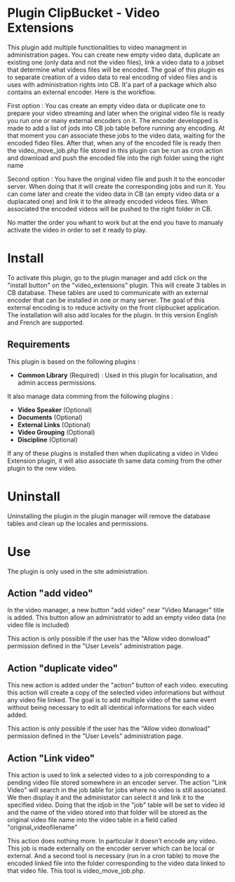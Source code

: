 # Plugin ClipBucket - Video Extensions
This plugin add multiple functionalities to video managment in administration pages. You can create new empty video data, duplicate an existing one (only data and not the video files), link a video data to a jobset that determine what videos files will be encoded. The goal of this plugin es to separate creation of a video data to real encoding of video files and is uses with administration rights into CB. It'a part of a package which also contains an external encoder. Here is the workflow.

First option  :
You cas create an empty video data or duplicate one to prepare your video streaming and later when the original video file is ready you run one or many external encoders on it. The encoder developped is made to add a list of jods into CB job table before running any encoding. At that moment you can associate these jobs to the video data, waiting for the encoded fideo files. After that, when any of the encoded file is ready then the video_move_job.php file stored in this plugin can be run as cron action and download and push the encoded file into the righ folder using the right name

Second option :
You have the original video file and push it to the eoncoder server. When doing that it will create the corresponding jobs and run it. You can come later and create the video data in CB (an empty video data or a duplacated one) and link it to the already encoded videos files. When associated the encoded videos will be pushed to the right folder in CB.
 
No matter the order you whant to work but at the end you have to manualy activate the video in order to set it ready to play. 

# Install
To activate this plugin, go to the plugin manager and add click on the "install button" on the "video_extensions" plugin. 
This will create 3 tables in CB database. These tables are used to communicate with an external encoder that can be installed in one or many server. The goal of this external encoding is to reduce activity on the front clipbucket application. The installation will also add locales for the plugin. In this version English and French are supported.

## Requirements
This plugin is based on the following plugins :

- **Common Library** (Required) : Used in this plugin for localisation, and admin access permissions. 

It also manage data comming from the following plugins :

- **Video Speaker** (Optional)  
- **Documents** (Optional)  
- **External Links** (Optional)  
- **Video Grouping** (Optional)  
- **Discipline** (Optional)

If any of these plugins is installed then when duplicating a video in Video Extension plugin, it will also associate th same data coming from the other plugin to the new video.


# Uninstall
Uninstalling the plugin in the plugin manager will remove the database tables and clean up the locales and permissions.
	
# Use
The plugin is only used in the site administration.

## Action "add video"
In the video manager, a new button "add video" near "Video Manager" title is added. This button allow an administrator to add an empty video data (no video file is included)

This action is only possible if the user has the "Allow video donwload" permission defined in the "User Levels" administration page.

## Action "duplicate video"
This new action is added under the "action" button of each video. executing this action will create a copy of the selected video informations but without any video file linked. The goal is to add multiple video of the same event without being necessary to  edit all identical informations for each video added.   

This action is only possible if the user has the "Allow video donwload" permission defined in the "User Levels" administration page.

## Action "Link video"
This action is used to link a selected video to a job corresponding to a pending video file stored somewhere in an encoder server. The action "Link Video" will search in the job table for jobs where no video is still associated. We then display it and the administator can select it and link it to the specified video. Doing that the idjob in the "job" table will be set to video id and the name of the video stored into that folder will be stored as the original video file name into the video table in a field called "original_videofilename"

This action does nothing more. In particular it doesn't encode any video. This job is made externally on the encoder server which can be local or external. And a second tool is necessary (run in a cron table) to move the encoded linked file into the folder corresponding to the video data linked to that video file. This tool is video_move_job.php.  
